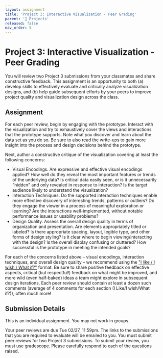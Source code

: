 ```yaml
---
layout: assignment
title: 'Project 3: Interactive Visualization - Peer Grading'
parent: '📝 Projects'
released: false
nav_order: 5
---
```


# Project 3: Interactive Visualization - Peer Grading

You will review two Project 3 submissions from your classmates and share constructive feedback. This assignment is an opportunity to both (a) develop skills to effectively evaluate and critically analyze visualization designs, and (b) help guide subsequent efforts by your peers to improve project quality and visualization design across the class.

## Assignment

For each peer review, begin by engaging with the prototype. Interact with the visualization and try to exhaustively cover the views and interactions that the prototype supports. Note what you discover and learn about the data set as you do so. Be sure to also read the write-ups to gain more insight into the process and design decisions behind the prototype.

Next, author a constructive critique of the visualization covering at least the following concerns:

- Visual Encodings. Are expressive and effective visual encodings applied? How well do they reveal the most important features or trends of the underlying data? Is critical data easily seen, or is it unnecessarily "hidden" and only revealed in response to interaction? Is the target audience likely to understand the visualization?
- Interaction Techniques. Do the supported interaction techniques enable more effective discovery of interesting trends, patterns or outliers? Do they engage the viewer in a process of meaningful exploration or learning? Are the interactions well-implemented, without notable performance issues or usability problems?
- Design Quality. Assess the overall design quality in terms of organization and presentation. Are elements appropriately titled or labeled? Is there appropriate spacing, layout, legible type, and other forms of design styling? Is it clear where to begin viewing/interacting with the design? Is the overall display confusing or cluttered? How successful is the prototype in meeting the intended goals?

For each of the concerns listed above – visual encodings, interaction techniques, and overall design quality – we recommend using the ["I like / I wish / What if?"][link] format. Be sure to share positive feedback on effective aspects, critical (but respectful!) feedback on what might be improved, and more wild (even half-baked) ideas a team might explore in subsequent design iterations. Each peer review should contain at least a dozen such comments (average of 4 comments for each section (I Like/I wish/What if?)), often much more!

[link]: https://github.com/dsc-courses/dsc106-wi24/raw/gh-pages/resources/reading/I-Like-I-Wish-What-If.pdf

## Submission Details

This is an individual assignment. You may not work in groups.

Your peer reviews are due Tue 02/27, 11:59pm. The links to the submissions that you are required to evaluate will be emailed to you. You must submit peer reviews for two Project 3 submissions. To submit your review, you must use gradescope. Please carefully respond to each of the questions raised.
